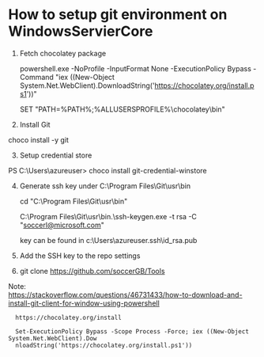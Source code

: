 # How to setup git environment on WindowsServierCore


1. Fetch chocolatey package 

      powershell.exe -NoProfile -InputFormat None -ExecutionPolicy Bypass -Command "iex ((New-Object System.Net.WebClient).DownloadString('https://chocolatey.org/install.ps1'))" 
      
      SET "PATH=%PATH%;%ALLUSERSPROFILE%\chocolatey\bin"

2. Install Git

  choco install -y git

3. Setup credential store

  PS C:\Users\azureuser> choco install git-credential-winstore

4. Generate ssh key under C:\Program Files\Git\usr\bin
 
    cd "C:\Program Files\Git\usr\bin"
    
    C:\Program Files\Git\usr\bin\.\ssh-keygen.exe -t rsa -C "soccerl@microsoft.com"
   
    key can be found in c:\Users\azureuser\.ssh\id_rsa.pub

 5. Add the SSH key to the repo settings
   
 6. git clone https://github.com/soccerGB/Tools



Note:   
      https://stackoverflow.com/questions/46731433/how-to-download-and-install-git-client-for-window-using-powershell

      https://chocolatey.org/install

      Set-ExecutionPolicy Bypass -Scope Process -Force; iex ((New-Object System.Net.WebClient).Dow
      nloadString('https://chocolatey.org/install.ps1'))
